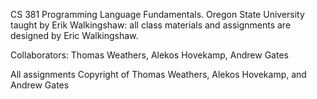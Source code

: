 CS 381 Programming Language Fundamentals. 
Oregon State University
taught by Erik Walkingshaw: all class materials and assignments are designed by Eric Walkingshaw.

Collaborators: Thomas Weathers, Alekos Hovekamp, Andrew Gates



All assignments Copyright of Thomas Weathers, Alekos Hovekamp, and Andrew Gates

